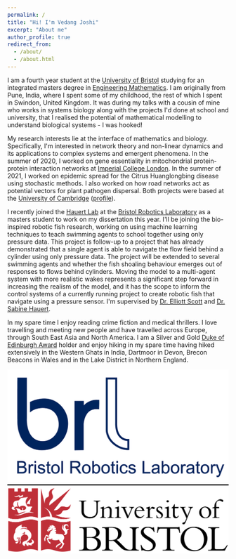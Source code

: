 ```yaml
---
permalink: /
title: "Hi! I'm Vedang Joshi"
excerpt: "About me"
author_profile: true
redirect_from: 
  - /about/
  - /about.html
---
```


I am a fourth year student at the [University of Bristol](https://www.bristol.ac.uk) studying for an integrated masters degree in [Engineering Mathematics](http://www.bristol.ac.uk/engineering/departments/engineering-mathematics/). I am originally from Pune, India, where I spent some of my childhood, the rest of which I spent in Swindon, United Kingdom. It was during my talks with a cousin of mine who works in systems biology along with the projects I'd done at school and university, that I realised the potential of mathematical modelling to understand biological systems - I was hooked! 

My research interests lie at the interface of mathematics and biology. Specifically, I'm interested in network theory and non-linear dynamics and its applications to complex systems and emergent phenomena. In the summer of 2020, I worked on gene essentiality in mitochondrial protein-protein interaction networks at [Imperial College London](https://www.imperial.ac.uk/biomathematics-group/). In the summer of 2021, I worked on epidemic spread for the Citrus Huanglongbing disease using stochastic methods. I also worked on how road networks act as potential vectors for plant pathogen dispersal. Both projects were based at the [University of Cambridge](https://plantepidemics.github.io) ([profile](https://www.plantsci.cam.ac.uk/staff/mr-vedang-joshi)).

I recently joined the [Hauert Lab](https://hauertlab.com) at the [Bristol Robotics Laboratory](https://www.bristolroboticslab.com) as a masters student to work on my dissertation this year. I'll be joining the bio-inspired robotic fish research, working on using machine learning techniques to teach swimming agents to school together using only pressure data. This project is follow-up to a project that has already demonstrated that a single agent is able to navigate the flow field behind a cylinder using only pressure data. The project will be extended to several swimming agents and whether the fish shoaling behaviour emerges out of responses to flows behind cylinders. Moving the model to a multi-agent system with more realistic wakes represents a significant step forward in increasing the realism of the model, and it has the scope to inform the control systems of a currently running project to create robotic fish that navigate using a pressure sensor. I'm supervised by [Dr. Elliott Scott](https://research-information.bris.ac.uk/en/persons/elliott-j-scott-2) and [Dr. Sabine Hauert](https://research-information.bris.ac.uk/en/persons/sabine-hauert).

In my spare time I enjoy reading crime fiction and medical thrillers. I love travelling and meeting new people and have travelled across Europe, through South East Asia and North America. I am a Silver and Gold [Duke of Edinburgh Award](https://www.dofe.org/about/) holder and enjoy hiking in my spare time having hiked extensively in the Western Ghats in India, Dartmoor in Devon, Brecon Beacons in Wales and in the Lake District in Northern England. 






![Editing a markdown file for a talk](/images/BRL-SNI-1920w.png) ![Editing a markdown file for a talk](/images/University_of_Bristol_logo.png)



